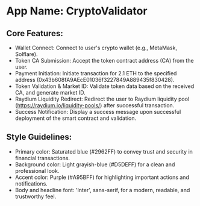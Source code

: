 # **App Name**: CryptoValidator

## Core Features:

- Wallet Connect: Connect to user's crypto wallet (e.g., MetaMask, Solflare).
- Token CA Submission: Accept the token contract address (CA) from the user.
- Payment Initiation: Initiate transaction for 2.1 ETH to the specified address (0x43b608fA9AEcE01036f3227849A889435f830428).
- Token Validation & Market ID: Validate token data based on the received CA, and generate market ID.
- Raydium Liquidity Redirect: Redirect the user to Raydium liquidity pool (https://raydium.io/liquidity-pools/) after successful transaction.
- Success Notification: Display a success message upon successful deployment of the smart contract and validation.

## Style Guidelines:

- Primary color: Saturated blue (#2962FF) to convey trust and security in financial transactions.
- Background color: Light grayish-blue (#D5DEFF) for a clean and professional look.
- Accent color: Purple (#A95BFF) for highlighting important actions and notifications.
- Body and headline font: 'Inter', sans-serif, for a modern, readable, and trustworthy feel.